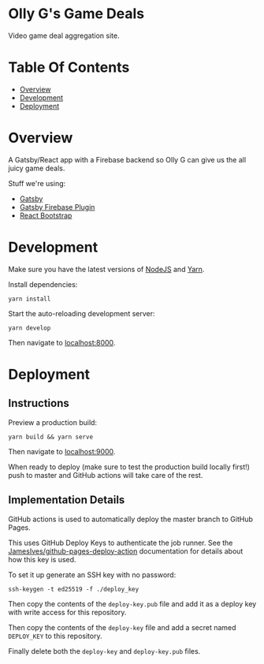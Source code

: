 # Olly G's Game Deals

Video game deal aggregation site.

# Table Of Contents

- [Overview](#overview)
- [Development](#development)
- [Deployment](#deployment)

# Overview

A Gatsby/React app with a Firebase backend so Olly G can give us the all juicy
game deals.

Stuff we're using:

- [Gatsby](https://www.gatsbyjs.org/)
- [Gatsby Firebase Plugin](https://www.gatsbyjs.org/packages/gatsby-plugin-firebase/)
- [React Bootstrap](https://react-bootstrap.github.io/)

# Development

Make sure you have the latest versions of
[NodeJS](https://nodejs.org/en/download/)
and [Yarn](https://classic.yarnpkg.com/en/docs/install/).

Install dependencies:

```
yarn install
```

Start the auto-reloading development server:

```
yarn develop
```

Then navigate to [localhost:8000](http://localhost:8000).

# Deployment
## Instructions

Preview a production build:

```
yarn build && yarn serve
```

Then navigate to [localhost:9000](http://localhost:9000).  

When ready to deploy (make sure to test the production build locally 
first!) push to master and GitHub actions will take care of the rest.

## Implementation Details

GitHub actions is used to automatically deploy the master branch to 
GitHub Pages.

This uses GitHub Deploy Keys to authenticate the job runner. See the 
[JamesIves/github-pages-deploy-action](https://github.com/JamesIves/github-pages-deploy-action/tree/dev#using-an-ssh-deploy-key-)
documentation for details about how this key is used.

To set it up generate an SSH key with no password: 

```
ssh-keygen -t ed25519 -f ./deploy_key
```

Then copy the contents of the `deploy-key.pub` file and add it as a deploy key 
with write access for this repository.

Then copy the contents of the `deploy-key` file and add a secret named 
`DEPLOY_KEY` to this repository.

Finally delete both the `deploy-key` and `deploy-key.pub` files.
